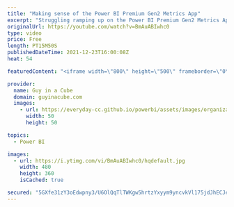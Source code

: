 ```yaml
---
title: "Making sense of the Power BI Premium Gen2 Metrics App"
excerpt: "Struggling ramping up on the Power BI Premium Gen2 Metrics App? Adam walks through the app to help you install it and navigate to get the most value. Some great stuff in the latest update!  Install the Gen2 metrics app https://docs.microsoft.com/en-us/power-bi/admin/service-premium-install-gen2-app"
originalUrl: https://youtube.com/watch?v=BmAuABIwhc0
type: video
price: Free
length: PT15M50S
publishedDateTime: 2021-12-23T16:00:08Z
heat: 54

featuredContent: "<iframe width=\"800\" height=\"500\" frameborder=\"0\" src=\"https://www.youtube.com/embed/BmAuABIwhc0\" allow=\"accelerometer; autoplay; encrypted-media; gyroscope; picture-in-picture\" allowfullscreen></iframe>"

provider:
  name: Guy in a Cube
  domain: guyinacube.com
  images:
    - url: https://everyday-cc.github.io/powerbi/assets/images/organizations/guyinacube.com-50x50.jpg
      width: 50
      height: 50

topics:
  - Power BI

images:
  - url: https://i.ytimg.com/vi/BmAuABIwhc0/hqdefault.jpg
    width: 480
    height: 360
    isCached: true

secured: "5GXfe31zY3oEdwpny3/U6OlQqTlTWKgw5hrtzYxyym9yncvkVl175jdJhECJe2C2t4k0e1vFHW7i43rZfnI/vrfHs2M5wGnzW6/23S+nklJBOX6N+hUITcAJuVYYsUU38SJQRZ7srg+oMM9+6XDhHVNvJMjwzkVLAS3JnIu+tmOHjPvCE3H5AMVpAs1/XKPqYEojYhSMYcezOuGbJO6q23wCaudSUGulwUX/GvRZdH4pl1/gaexQUyc0cwjjFTYPaTrBkzYGOfJdZf87+aToeVmkNhaC2g6Q//KSAIm5PqC3oykSGkdXdxKxPdikWTQpmQmgLejwPIXgOdOpmtR4Ox1/jbJyxhJe16HHiWScjO634vEw0BGcD8pGQZiVHw2zr+qIss0OMVSvAhdjVeoHAne2hWNP0BffGOocU4PgBQk=;aalv7QplvB9L7ZS3TxirFQ=="
---
```


